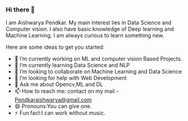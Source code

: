 ### Hi there 👋


I am Aishwarya Pendkar. My main interest lies in Data Science and Computer vision. I also have basic knowledge of Deep learning and Machine Learning. I am always curious to learn something new.

Here are some ideas to get you started:

- 🔭 I’m currently working on ML and computer vision Based Projects.
- 🌱 I’m currently learning Data Science and NLP
- 👯 I’m looking to collaborate on Machine Learning and Data Science
- 🤔 I’m looking for help with Web Development
- 💬 Ask me about Opencv,ML and DL
- 📫 How to reach me: contact on my mail - Pendkaraishwarya@gmail.com
- 😄 Pronouns:You can give one.
- ⚡ Fun fact:I can work without music.

